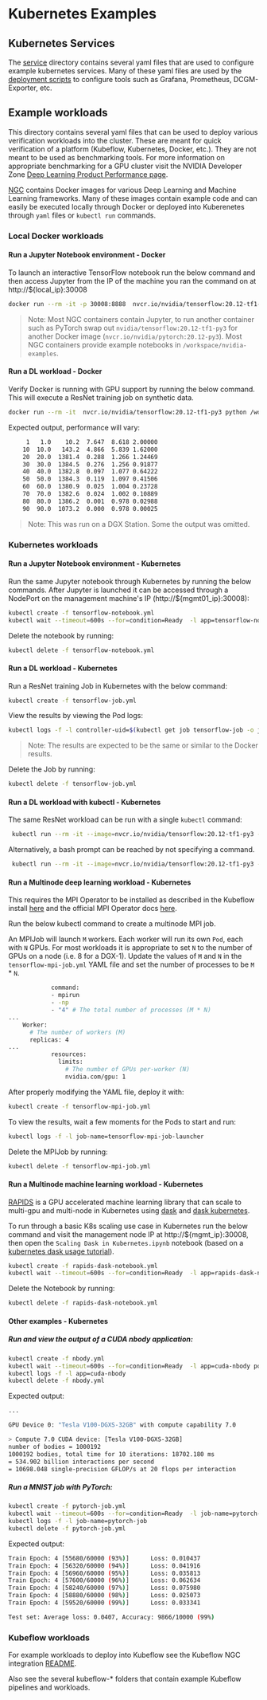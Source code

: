 # Kubernetes Examples

## Kubernetes Services

The [service](./services) directory contains several yaml files that are used to configure example kubernetes services. Many of these yaml files are used by the [deployment scripts](../../../scripts/k8s/) to configure tools such as Grafana, Prometheus, DCGM-Exporter, etc.

## Example workloads

This directory contains several yaml files that can be used to deploy various verification workloads into the cluster. These are meant for quick verification of a platform (Kubeflow, Kubernetes, Docker, etc.). They are not meant to be used as benchmarking tools. For more information on appropriate benchmarking for a GPU cluster visit the NVIDIA Developer Zone [Deep Learning Product Performance page](https://developer.nvidia.com/deep-learning-performance-training-inference).

[NGC](http://ngc.nvidia.com/) contains Docker images for various Deep Learning and Machine Learning frameworks. Many of these images contain example code and can easily be executed locally through Docker or deployed into Kuberenetes through `yaml` files or `kubectl run` commands.

### Local Docker workloads

#### Run a Jupyter Notebook environment - Docker

To launch an interactive TensorFlow notebook run the below command and then access Jupyter from the IP of the machine you ran the command on at http://${local_ip}:30008

```sh
docker run --rm -it -p 30008:8888  nvcr.io/nvidia/tensorflow:20.12-tf1-py3  jupyter lab  --notebook-dir=/workspace --ip=0.0.0.0 --no-browser --allow-root --port=8888 --NotebookApp.token='' --NotebookApp.password='' --NotebookApp.allow_origin='*' --NotebookApp.base_url=${NB_PREFIX}
```
> Note: Most NGC containers contain Jupyter, to run another container such as PyTorch swap out `nvidia/tensorflow:20.12-tf1-py3` for another Docker image (`nvcr.io/nvidia/pytorch:20.12-py3`). Most NGC containers provide example notebooks in `/workspace/nvidia-examples`.

#### Run a DL workload - Docker

Verify Docker is running with GPU support by running the below command. This will execute a ResNet training job on synthetic data.

```sh
docker run --rm -it  nvcr.io/nvidia/tensorflow:20.12-tf1-py3 python /workspace/nvidia-examples/cnn/resnet.py --layers=50 --batch_size=512
```

Expected output, performance will vary:
```sh
     1   1.0    10.2  7.647  8.618 2.00000
    10  10.0   143.2  4.866  5.839 1.62000
    20  20.0  1381.4  0.288  1.266 1.24469
    30  30.0  1384.5  0.276  1.256 0.91877
    40  40.0  1382.8  0.097  1.077 0.64222
    50  50.0  1384.3  0.119  1.097 0.41506
    60  60.0  1380.9  0.025  1.004 0.23728
    70  70.0  1382.6  0.024  1.002 0.10889
    80  80.0  1386.2  0.001  0.978 0.02988
    90  90.0  1073.2  0.000  0.978 0.00025
```
> Note: This was run on a DGX Station. Some the output was omitted.


### Kubernetes workloads

#### Run a Jupyter Notebook environment - Kubernetes

Run the same Jupyter notebook through Kubernetes by running the below commands. After Jupyter is launched it can be accessed through a NodePort on the management machine's IP (http://${mgmt01_ip}:30008):

```sh
kubectl create -f tensorflow-notebook.yml
kubectl wait --timeout=600s --for=condition=Ready  -l app=tensorflow-notebook pod
```

Delete the notebook by running:

```sh
kubectl delete -f tensorflow-notebook.yml
```

#### Run a DL workload - Kubernetes

Run a ResNet training Job in Kubernetes with the below command:

```sh
kubectl create -f tensorflow-job.yml
```

View the results by viewing the Pod logs:

```sh
kubectl logs -f -l controller-uid=$(kubectl get job tensorflow-job -o jsonpath={.metadata.labels.controller-uid})
```
> Note: The results are expected to be the same or similar to the Docker results.

Delete the Job by running:

```sh
kubectl delete -f tensorflow-job.yml
```

#### Run a DL workload with kubectl - Kubernetes

The same ResNet workload can be run with a single `kubectl` command:

```sh
 kubectl run --rm -it --image=nvcr.io/nvidia/tensorflow:20.12-tf1-py3 --limits="nvidia.com/gpu=1" tensorflow-pod -- python /workspace/nvidia-examples/cnn/resnet.py --layers=50 --batch_size=512
```

Alternatively, a bash prompt can be reached by not specifying a command.

```sh
 kubectl run --rm -it --image=nvcr.io/nvidia/tensorflow:20.12-tf1-py3 --limits="nvidia.com/gpu=1" tensorflow-pod
```

#### Run a Multinode deep learning workload - Kubernetes

This requires the MPI Operator to be installed as described in the Kubeflow install [here](../../../docs/k8s-cluster/kubeflow.md#kubeflow) and the official MPI Operator docs [here](https://github.com/kubeflow/mpi-operator/tree/master/).

Run the below kubectl command to create a multinode MPI job.

An MPIJob will launch `M` workers. Each worker will run its own `Pod`, each with `N` GPUs. For most workloads it is appropriate to set `N` to the number of GPUs on a node (i.e. 8 for a DGX-1). Update the values of `M` and `N` in the `tensorflow-mpi-job.yml` YAML file and set the number of processes to be `M` * `N`.

```sh
            command:
            - mpirun
            - -np
            - "4" # The total number of processes (M * N)
...
    Worker:
      # The number of workers (M)
      replicas: 4
...
            resources:
              limits:
                # The number of GPUs per-worker (N)
                nvidia.com/gpu: 1
```

After properly modifying the YAML file, deploy it with:

```sh
kubectl create -f tensorflow-mpi-job.yml
```

To view the results, wait a few moments for the Pods to start and run:

```sh
kubectl logs -f -l job-name=tensorflow-mpi-job-launcher
```

Delete the MPIJob by running:

```sh
kubectl delete -f tensorflow-mpi-job.yml
```

#### Run a Multinode machine learning workload - Kubernetes

[RAPIDS](https://rapids.ai/) is a GPU accelerated machine learning library that can scale to multi-gpu and multi-node in Kubernetes using [dask](https://dask.org/) and [dask kubernetes](https://kubernetes.dask.org/en/latest/).

To run through a basic K8s scaling use case in Kubernetes run the below command and visit the management node IP at http://${mgmt_ip}:30008, then open the `Scaling Dask in Kubernetes.ipynb` notebook (based on a [kubernetes dask usage tutorial](https://github.com/supertetelman/k8s-rapids-dask)).

```sh
kubectl create -f rapids-dask-notebook.yml
kubectl wait --timeout=600s --for=condition=Ready  -l app=rapids-dask-notebook pod
```

Delete the Notebook by running:

```sh
kubectl delete -f rapids-dask-notebook.yml
```

#### Other examples - Kubernetes

##### Run and view the output of a CUDA nbody application:

```sh
kubectl create -f nbody.yml
kubectl wait --timeout=600s --for=condition=Ready  -l app=cuda-nbody pod
kubectl logs -f -l app=cuda-nbody
kubectl delete -f nbody.yml
```

Expected output:

```sh
...

GPU Device 0: "Tesla V100-DGXS-32GB" with compute capability 7.0

> Compute 7.0 CUDA device: [Tesla V100-DGXS-32GB]
number of bodies = 1000192
1000192 bodies, total time for 10 iterations: 18702.180 ms
= 534.902 billion interactions per second
= 10698.048 single-precision GFLOP/s at 20 flops per interaction
```

##### Run a MNIST job with PyTorch:

```sh
kubectl create -f pytorch-job.yml
kubectl wait --timeout=600s --for=condition=Ready  -l job-name=pytorch-job pod
kubectl logs -f -l job-name=pytorch-job
kubectl delete -f pytorch-job.yml
```

Expected output:

```sh
Train Epoch: 4 [55680/60000 (93%)]      Loss: 0.010437
Train Epoch: 4 [56320/60000 (94%)]      Loss: 0.041916
Train Epoch: 4 [56960/60000 (95%)]      Loss: 0.035813
Train Epoch: 4 [57600/60000 (96%)]      Loss: 0.062634
Train Epoch: 4 [58240/60000 (97%)]      Loss: 0.075980
Train Epoch: 4 [58880/60000 (98%)]      Loss: 0.025073
Train Epoch: 4 [59520/60000 (99%)]      Loss: 0.033341

Test set: Average loss: 0.0407, Accuracy: 9866/10000 (99%)
```


### Kubeflow workloads

For example workloads to deploy into Kubeflow see the Kubeflow NGC integration [README](../../../src/containers/ngc/).

Also see the several kubeflow-* folders that contain example Kubeflow pipelines and workloads.
